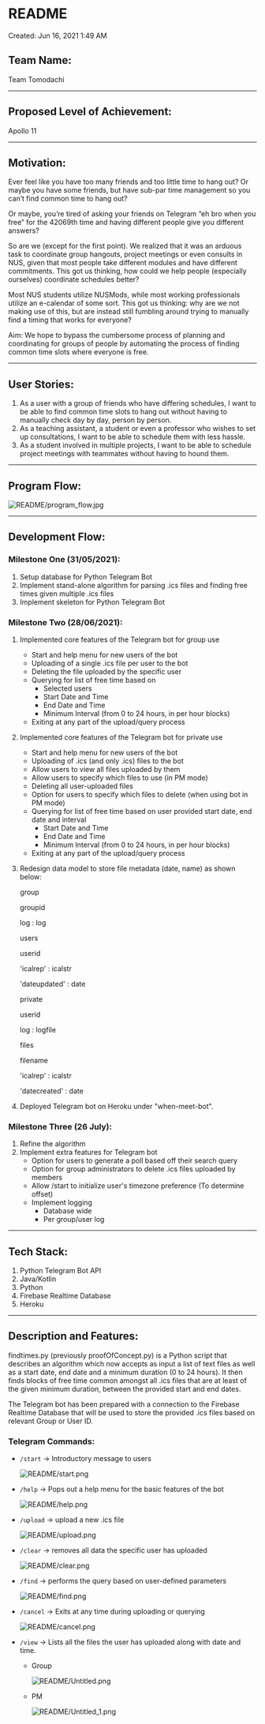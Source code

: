 # README

Created: Jun 16, 2021 1:49 AM

## Team Name:

Team Tomodachi

---

## Proposed Level of Achievement:

Apollo 11

---

## Motivation:

Ever feel like you have too many friends and too little time to hang out? Or maybe you have some friends, but have sub-par time management so you can’t find common time to hang out?

Or maybe, you’re tired of asking your friends on Telegram “eh bro when you free” for the 42069th time and having different people give you different answers?

So are we (except for the first point). We realized that it was an arduous task to coordinate group hangouts, project meetings or even consults in NUS, given that most people take different modules and have different commitments. This got us thinking, how could we help people (especially ourselves) coordinate schedules better?

Most NUS students utilize NUSMods, while most working professionals utilize an e-calendar of some sort. This got us thinking: why are we not making use of this, but are instead still fumbling around trying to manually find a timing that works for everyone?

Aim:
We hope to bypass the cumbersome process of planning and coordinating for groups of people by automating the process of finding common time slots where everyone is free.

---

## User Stories:

1. As a user with a group of friends who have differing schedules, I want to be able to find common time slots to hang out without having to manually check day by day, person by person.
2. As a teaching assistant, a student or even a professor who wishes to set up consultations, I want to be able to schedule them with less hassle.
3. As a student involved in multiple projects, I want to be able to schedule project meetings with teammates without having to hound them.

---

## Program Flow:

![README/program_flow.jpg](README/program_flow.jpg)

---

## Development Flow:

### Milestone One (31/05/2021):

1. Setup database for Python Telegram Bot
2. Implement stand-alone algorithm for parsing .ics files and finding free times given multiple .ics files
3. Implement skeleton for Python Telegram Bot

### Milestone Two (28/06/2021):

1. Implemented core features of the Telegram bot for group use
    - Start and help menu for new users of the bot
    - Uploading of a single .ics file per user to the bot
    - Deleting the file uploaded by the specific user
    - Querying for list of free time based on
        - Selected users
        - Start Date and Time
        - End Date and Time
        - Minimum Interval (from 0 to 24 hours, in per hour blocks)
    - Exiting at any part of the upload/query process
2. Implemented core features of the Telegram bot for private use 
    - Start and help menu for new users of the bot
    - Uploading of .ics (and only .ics) files to the bot
    - Allow users to view all files uploaded by them
    - Allow users to specify which files to use (in PM mode)
    - Deleting all user-uploaded files
    - Option for users to specify which files to delete (when using bot in PM mode)
    - Querying for list of free time based on user provided start date, end date and interval
        - Start Date and Time
        - End Date and Time
        - Minimum Interval (from 0 to 24 hours, in per hour blocks)
    - Exiting at any part of the upload/query process
3. Redesign data model to store file metadata (date, name) as shown below:

    group

    groupid

    log : log

    users

    userid

    'icalrep' : icalstr

    'dateupdated' : date

    private

    userid

    log : logfile

    files

    filename

    'icalrep' : icalstr

    'datecreated' :  date

4. Deployed Telegram bot on Heroku under "when-meet-bot".

### Milestone Three (26 July):

1. Refine the algorithm
2. Implement extra features for Telegram bot
    - Option for users to generate a poll based off their search query
    - Option for group administrators to delete .ics files uploaded by members
    - Allow /start to initialize user's timezone preference (To determine offset)
    - Implement logging
        - Database wide
        - Per group/user log

---

## Tech Stack:

1. Python Telegram Bot API
2. Java/Kotlin
3. Python
4. Firebase Realtime Database
5. Heroku

---

## Description and Features:

findtimes.py (previously proofOfConcept.py) is a Python script that describes an algorithm which now accepts as input a list of text files as well as a start date, end date and a minimum duration (0 to 24 hours). It then finds blocks of free time common amongst all .ics files that are at least of the given minimum duration, between the provided start and end dates.

The Telegram bot has been prepared with a connection to the Firebase Realtime Database that will be used to store the provided .ics files based on relevant Group or User ID.

### Telegram Commands:

- `/start` → Introductory message to users

    ![README/start.png](README/start.png)

- `/help` → Pops out a help menu for the basic features of the bot

    ![README/help.png](README/help.png)

- `/upload` → upload a new .ics file

    ![README/upload.png](README/upload.png)

- `/clear` → removes all data the specific user has uploaded

    ![README/clear.png](README/clear.png)

- `/find` → performs the query based on user-defined parameters

    ![README/find.png](README/find.png)

- `/cancel` → Exits at any time during uploading or querying

    ![README/cancel.png](README/cancel.png)

- `/view` → Lists all the files the user has uploaded along with date and time.
    - Group

        ![README/Untitled.png](README/Untitled.png)

    - PM

        ![README/Untitled_1.png](README/Untitled_1.png)